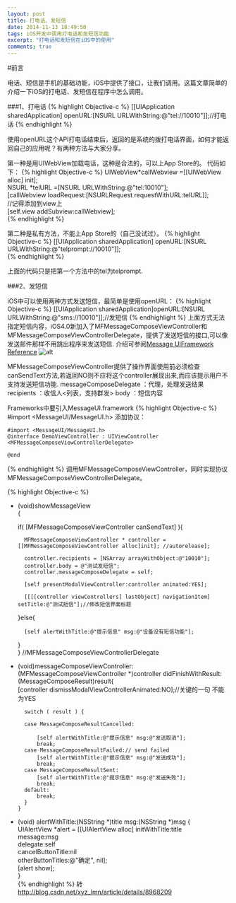 ```yaml
---
layout: post
title: 打电话、发短信
date: 2014-11-13 18:49:50
tags: iOS开发中调用打电话和发短信功能
excerpt: "打电话和发短信在iOS中的使用"
comments: true
---
```


#前言

电话、短信是手机的基础功能，iOS中提供了接口，让我们调用。这篇文章简单的介绍一下iOS的打电话、发短信在程序中怎么调用。


###1、打电话
{% highlight Objective-c %}
	[[UIApplication sharedApplication] openURL:[NSURL URLWithString:@"tel://10010"]];//打电话
{% endhighlight %}
	
 使用openURL这个API打电话结束后，返回的是系统的拨打电话界面，如何才能返回自己的应用呢？有两种方法与大家分享。
 
第一种是用UIWebView加载电话，这种是合法的，可以上App Store的。
代码如下：
{% highlight Objective-c %}
	UIWebView*callWebview =[[UIWebView alloc] init];  
	NSURL *telURL =[NSURL URLWithString:@"tel:10010"];  
	[callWebview loadRequest:[NSURLRequest requestWithURL:telURL]];  
	//记得添加到view上  
	[self.view addSubview:callWebview];  
{% endhighlight %}
	
第二种是私有方法，不能上App Store的（自己没试过）。 
{% highlight Objective-c %}
	[[UIApplication sharedApplication] openURL:[NSURL URLWithString:@"telprompt://10010"]];  
{% endhighlight %}
	
上面的代码只是把第一个方法中的tel为telprompt.

###2、发短信

iOS中可以使用两种方式发送短信，最简单是使用openURL：
{% highlight Objective-c %}
	[[UIApplication sharedApplication]openURL:[NSURL URLWithString:@"sms://10010"]];//发短信
    {% endhighlight %}
 上面方式无法指定短信内容，iOS4.0新加入了MFMessageComposeViewController和MFMessageComposeViewControllerDelegate，提供了发送短信的接口,可以像发送邮件那样不用跳出程序来发送短信. 介绍可参阅[Message UIFramework Reference](http://developer.apple.com/library/ios/#documentation/MessageUI/Reference/MFMessageComposeViewController_class/Reference/Reference.html)
 ![alt](http://yspe2371e4aa7697989.yunshipei.cn/dHlwZT1mdyZzaXplPTY0MCZzcmM9YUhSMGNDVXpRU1V5UmlVeVJtbHRaeTVpYkc5bkxtTnpaRzR1Ym1WMEpUSkdNakF4TXpBM01UQXlNRFE1TkRVek56VWxNMFozWVhSbGNtMWhjbXNsTWtZeUpUSkdkR1Y0ZENVeVJtRklVakJqUkc5MlRESktjMkl5WTNWWk0wNXJZbWsxZFZwWVVYWmxTR3cyV0RKNGRHSm5KVE5FSlRORUpUSkdabTl1ZENVeVJqVmhOa3cxVERKVUpUSkdabTl1ZEhOcGVtVWxNa1kwTURBbE1rWm1hV3hzSlRKR1NUQktRbEZyUmtOTlFTVXpSQ1V6UkNVeVJtUnBjM052YkhabEpUSkdOekFsTWtabmNtRjJhWFI1SlRKR1UyOTFkR2hGWVhOMA==)
 
   MFMessageComposeViewController提供了操作界面使用前必须检查canSendText方法,若返回NO则不应将这个controller展现出来,而应该提示用户不支持发送短信功能.
messageComposeDelegate ：代理，处理发送结果
recipients  ：收信人<列表，支持群发>
body ：短信内容


Frameworks中要引入MessageUI.framework
{% highlight Objective-c %}
	#import <MessageUI/MessageUI.h>
	添加协议：<MFMessageComposeViewControllerDelegate>
	
	#import <MessageUI/MessageUI.h>   
	@interface DemoViewController : UIViewController <MFMessageComposeViewControllerDelegate>  
	  
	@end 
{% endhighlight %}
调用MFMessageComposeViewController，同时实现协议MFMessageComposeViewControllerDelegate。

{% highlight Objective-c %}
- (void)showMessageView  
	{  
      
    if( [MFMessageComposeViewController canSendText] ){  
          
        MFMessageComposeViewController * controller = [[MFMessageComposeViewController alloc]init]; //autorelease];  
          
        controller.recipients = [NSArray arrayWithObject:@"10010"];       
        controller.body = @"测试发短信";          
        controller.messageComposeDelegate = self;  
  
        [self presentModalViewController:controller animated:YES];  
          
        [[[[controller viewControllers] lastObject] navigationItem] setTitle:@"测试短信"];//修改短信界面标题  
    }else{  
          
        [self alertWithTitle:@"提示信息" msg:@"设备没有短信功能"];          
	 }      
	}
	//MFMessageComposeViewControllerDelegate  
- (void)messageComposeViewController:(MFMessageComposeViewController *)controller didFinishWithResult:(MessageComposeResult)result{  
	    [controller dismissModalViewControllerAnimated:NO];//关键的一句   不能为YES  
      
	    switch ( result ) {  
              
        case MessageComposeResultCancelled:  
  
            [self alertWithTitle:@"提示信息" msg:@"发送取消"];   
            break;  
        case MessageComposeResultFailed:// send failed  
            [self alertWithTitle:@"提示信息" msg:@"发送成功"];   
            break;  
        case MessageComposeResultSent:  
            [self alertWithTitle:@"提示信息" msg:@"发送失败"];   
            break;  
        default:  
            break;   
	    }  
	  }  
        
- (void) alertWithTitle:(NSString *)title msg:(NSString *)msg {  
	    UIAlertView *alert = [[UIAlertView alloc] initWithTitle:title  
	           message:msg  
	           delegate:self  
	           cancelButtonTitle:nil  
	           otherButtonTitles:@"确定", nil];  
			[alert show];  
		}  
{% endhighlight %}
转<http://blog.csdn.net/xyz_lmn/article/details/8968209>